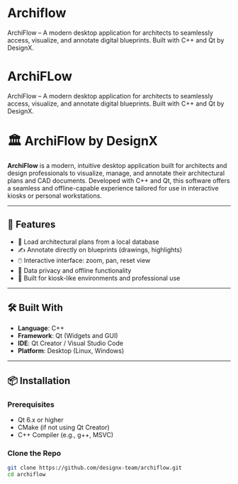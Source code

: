 # Archiflow
ArchiFlow – A modern desktop application for architects to seamlessly access, visualize, and annotate digital blueprints. Built with C++ and Qt by DesignX.
# ArchiFLow
ArchiFlow – A modern desktop application for architects to seamlessly access, visualize, and annotate digital blueprints. Built with C++ and Qt by DesignX.


# 🏛️ ArchiFlow by DesignX

**ArchiFlow** is a modern, intuitive desktop application built for architects and design professionals to visualize, manage, and annotate their architectural plans and CAD documents. Developed with C++ and Qt, this software offers a seamless and offline-capable experience tailored for use in interactive kiosks or personal workstations.

---

## 🚀 Features

- 📂 Load architectural plans from a local database
- ✍️ Annotate directly on blueprints (drawings, highlights)
- 🖱️ Interactive interface: zoom, pan, reset view
- 🔐 Data privacy and offline functionality
- 🎯 Built for kiosk-like environments and professional use

---

## 🛠️ Built With

- **Language**: C++
- **Framework**: Qt (Widgets and GUI)
- **IDE**: Qt Creator / Visual Studio Code
- **Platform**: Desktop (Linux, Windows)

---

## 📦 Installation

### Prerequisites

- Qt 6.x or higher
- CMake (if not using Qt Creator)
- C++ Compiler (e.g., g++, MSVC)

### Clone the Repo

```bash
git clone https://github.com/designx-team/archiflow.git
cd archiflow
